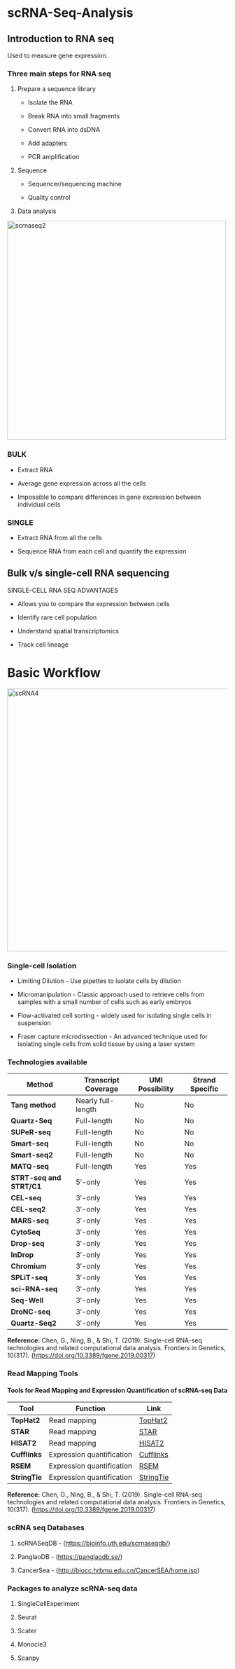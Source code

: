 # scRNA-Seq-Analysis

## Introduction to RNA seq
Used to measure gene expression.

### Three main steps for RNA seq
1. Prepare a sequence library
   - Isolate the RNA
     
   - Break RNA into small fragments
     
   - Convert RNA into dsDNA
     
   - Add adapters
     
   - PCR amplification
2. Sequence
   - Sequencer/sequencing machine
     
   - Quality control
     
3. Data analysis

<img width="500" alt="scrnaseq2" src="https://github.com/user-attachments/assets/690089f1-c845-4fd5-8c22-df585aadf375">

### BULK
- Extract RNA
  
- Average gene expression across all the cells
  
- Impossible to compare differences in gene expression between individual cells
  

### SINGLE
- Extract RNA from all the cells
  
- Sequence RNA from each cell and quantify the expression

## Bulk v/s single-cell RNA sequencing

SINGLE-CELL RNA SEQ ADVANTAGES

- Allows you to compare the expression between cells
  
- Identify rare cell population
  
- Understand spatial transcriptomics
  
- Track cell lineage

# Basic Workflow

<img width="600" alt="scRNA4" src="https://github.com/user-attachments/assets/cc679f81-4da5-491d-9f5c-ee3ad05b3640">

### Single-cell Isolation

- Limiting Dilution - Use pipettes to isolate cells by dilution
  
- Micromanipulation - Classic approach used to retrieve cells from samples with a small number of cells such as early embryos
  
- Flow-activated cell sorting - widely used for isolating single cells in suspension
  
- Fraser capture microdissection - An advanced technique used for isolating single cells from solid tissue by using a laser system

### Technologies available

| Method                  | Transcript Coverage | UMI Possibility | Strand Specific |
|-------------------------|---------------------|-----------------|-----------------|
| **Tang method**         | Nearly full-length  | No              | No              |
| **Quartz-Seq**          | Full-length         | No              | No              |
| **SUPeR-seq**           | Full-length         | No              | No              |
| **Smart-seq**           | Full-length         | No              | No              |
| **Smart-seq2**          | Full-length         | No              | No              |
| **MATQ-seq**            | Full-length         | Yes             | Yes             |
| **STRT-seq and STRT/C1**| 5′-only             | Yes             | Yes             |
| **CEL-seq**             | 3′-only             | Yes             | Yes             |
| **CEL-seq2**            | 3′-only             | Yes             | Yes             |
| **MARS-seq**            | 3′-only             | Yes             | Yes             |
| **CytoSeq**             | 3′-only             | Yes             | Yes             |
| **Drop-seq**            | 3′-only             | Yes             | Yes             |
| **InDrop**              | 3′-only             | Yes             | Yes             |
| **Chromium**            | 3′-only             | Yes             | Yes             |
| **SPLiT-seq**           | 3′-only             | Yes             | Yes             |
| **sci-RNA-seq**         | 3′-only             | Yes             | Yes             |
| **Seq-Well**            | 3′-only             | Yes             | Yes             |
| **DroNC-seq**           | 3′-only             | Yes             | Yes             |
| **Quartz-Seq2**         | 3′-only             | Yes             | Yes             |

**Reference:** Chen, G., Ning, B., & Shi, T. (2019). Single-cell RNA-seq technologies and related computational data analysis. Frontiers in Genetics, 10(317). (https://doi.org/10.3389/fgene.2019.00317)

### Read Mapping Tools
#### Tools for Read Mapping and Expression Quantification of scRNA-seq Data

| Tool         | Function                   | Link                                                            |
|--------------|----------------------------|-----------------------------------------------------------------|
| **TopHat2**  | Read mapping               | [TopHat2](https://ccb.jhu.edu/software/tophat/index.shtml)      |
| **STAR**     | Read mapping               | [STAR](https://github.com/alexdobin/STAR)                       |
| **HISAT2**   | Read mapping               | [HISAT2](https://github.com/DaehwanKimLab/hisat2)               |
| **Cufflinks**| Expression quantification  | [Cufflinks](https://github.com/cole-trapnell-lab/cufflinks)     |
| **RSEM**     | Expression quantification  | [RSEM](https://github.com/deweylab/RSEM)                        |
| **StringTie**| Expression quantification  | [StringTie](https://github.com/gpertea/stringtie)               |

**Reference:** Chen, G., Ning, B., & Shi, T. (2019). Single-cell RNA-seq technologies and related computational data analysis. Frontiers in Genetics, 10(317). (https://doi.org/10.3389/fgene.2019.00317)

### scRNA seq Databases
1. scRNASeqDB - (https://bioinfo.uth.edu/scrnaseqdb/)

2. PanglaoDB - (https://panglaodb.se/)
 
3. CancerSea - (http://biocc.hrbmu.edu.cn/CancerSEA/home.jsp)
   
### Packages to analyze scRNA-seq data
1. SingleCellExperiment
  
2. Seurat
   
3. Scater
   
4. Monocle3
   
5. Scanpy



